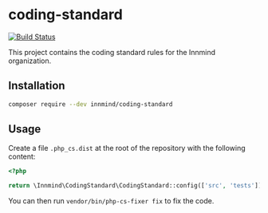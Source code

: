 # coding-standard

[![Build Status](https://github.com/innmind/coding-standard/workflows/CI/badge.svg)](https://github.com/innmind/coding-standard/actions?query=workflow%3ACI)

This project contains the coding standard rules for the Innmind organization.

## Installation

```sh
composer require --dev innmind/coding-standard
```

## Usage

Create a file `.php_cs.dist` at the root of the repository with the following content:

```php
<?php

return \Innmind\CodingStandard\CodingStandard::config(['src', 'tests']);
```

You can then run `vendor/bin/php-cs-fixer fix` to fix the code.
